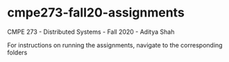 # cmpe273-fall20-assignments
CMPE 273 - Distributed Systems - Fall 2020 - Aditya Shah

For instructions on running the assignments, navigate to the corresponding folders
